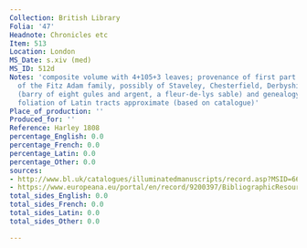 ```yaml
---
Collection: British Library
Folia: '47'
Headnote: Chronicles etc
Item: 513
Location: London
MS_Date: s.xiv (med)
MS_ID: 512d
Notes: 'composite volume with 4+105+3 leaves; provenance of first part:  "? A member
  of the Fitz Adam family, possibly of Staveley, Chesterfield, Derbyshire: its arms
  (barry of eight gules and argent, a fleur-de-lys sable) and genealogy (f. 18v).";
  foliation of Latin tracts approximate (based on catalogue)'
Place_of_production: ''
Produced_for: ''
Reference: Harley 1808
percentage_English: 0.0
percentage_French: 0.0
percentage_Latin: 0.0
percentage_Other: 0.0
sources:
- http://www.bl.uk/catalogues/illuminatedmanuscripts/record.asp?MSID=6645&CollID=8&NStart=1808
- https://www.europeana.eu/portal/en/record/9200397/BibliographicResource_3000126272178.html
total_sides_English: 0.0
total_sides_French: 0.0
total_sides_Latin: 0.0
total_sides_Other: 0.0

---
```

